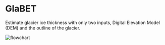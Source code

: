 # GlaBET
Estimate glacier ice thickness with only two inputs, Digital Elevation Model (DEM) and the outline of the glacier.

![flowchart](https://github.com/SaugatPaudel/GlaBET/blob/master/thesis.gif)
